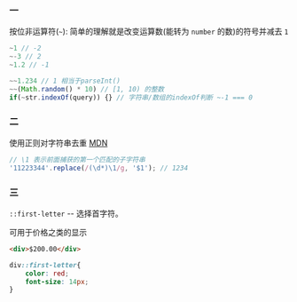 ### 一

按位非运算符(`~`): 简单的理解就是改变运算数(能转为 `number` 的数)的符号并减去 `1`

```javascript
~1 // -2
~-3 // 2
~1.2 // -1

~~1.234 // 1 相当于parseInt()
~~(Math.random() * 10) // [1, 10) 的整数
if(~str.indexOf(query)) {} // 字符串/数组的indexOf判断 ~-1 === 0
```

### 二

使用正则对字符串去重 [MDN](https://developer.mozilla.org/zh-CN/docs/Web/JavaScript/Guide/Regular_Expressions)

```js
// \1 表示前面捕获的第一个匹配的子字符串
'11223344'.replace(/(\d*)\1/g, '$1'); // 1234
```

### 三

`::first-letter` -- 选择首字符。

可用于价格之类的显示

```html
<div>$200.00</div>
```

```css
div::first-letter{
    color: red;
    font-size: 14px;
}
```

